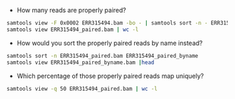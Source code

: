 * How many reads are properly paired?
```bash
samtools view -F 0x0002 ERR315494.bam -bo - | samtools sort -n - ERR315494_paired
samtools view ERR315494_paired.bam | wc -l
```

* How would you sort the properly paired reads by name instead?
```bash
samtools sort -n ERR315494_paired.bam ERR315494_paired_byname
samtools view ERR315494_paired_byname.bam |head
```

* Which percentage of those properly paired reads map uniquely?
```bash
samtools view -q 50 ERR315494_paired.bam | wc -l
```

